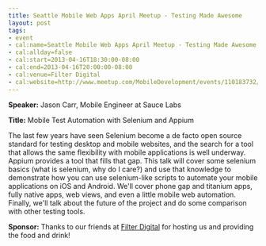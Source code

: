 ```yaml
---
title: Seattle Mobile Web Apps April Meetup - Testing Made Awesome
layout: post
tags:
- event
- cal:name=Seattle Mobile Web Apps April Meetup - Testing Made Awesome
- cal:allday=false
- cal:start=2013-04-16T18:30:00-08:00
- cal:end=2013-04-16T20:00:00-08:00
- cal:venue=Filter Digital
- cal:website=http://www.meetup.com/MobileDevelopment/events/110183732/
---
```

**Speaker:** Jason Carr, Mobile Engineer at Sauce Labs

**Title:** Mobile Test Automation with Selenium and Appium

The last few years have seen Selenium become a de facto open
source standard for testing desktop and mobile websites, and the
search for a tool that allows the same flexibility with mobile
applications is well underway. Appium provides a tool that fills that
gap. This talk will cover some selenium basics (what is selenium, why
do I care?) and use that knowledge to demonstrate how you can use
selenium-like scripts to automate your mobile applications on iOS and
Android. We'll cover phone gap and titanium apps, fully native apps,
web views, and even a little mobile web automation. Finally, we'll
talk about the future of the project and do some comparison with other testing tools.

**Sponsor:** Thanks to our friends at [Filter Digital][1] for hosting us and providing the food and drink!

[1]: http://www.filterdigital.com/